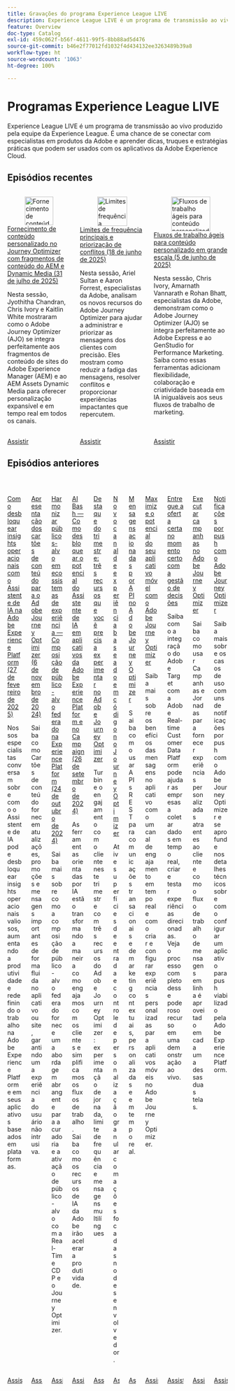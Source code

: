 ```yaml
---
title: Gravações do programa Experience League LIVE
description: Experience League LIVE é um programa de transmissão ao vivo produzido pela equipe da Experience League. É uma chance de se conectar com especialistas em produtos da Adobe e aprender dicas, truques e estratégias práticas que podem ser usados com os aplicativos da Adobe Experience Cloud.
feature: Overview
doc-type: Catalog
exl-id: 459c062f-b56f-4611-99f5-8bb88ad5d476
source-git-commit: b46e2f77012fd1032f4d434132ee3263489b39a8
workflow-type: ht
source-wordcount: '1063'
ht-degree: 100%

---
```


# Programas Experience League LIVE

Experience League LIVE é um programa de transmissão ao vivo produzido pela equipe da Experience League. É uma chance de se conectar com especialistas em produtos da Adobe e aprender dicas, truques e estratégias práticas que podem ser usados com os aplicativos da Adobe Experience Cloud.

## Episódios recentes

<!-- CARDS
* https://experienceleague.adobe.com/pt-br/docs/events/experience-league-live-recordings/episodes/exl-live-episode-07-31-25
    {title = Fueling Personalized Content in Journey Optimizer with AEM Content Fragments and Dynamic Media (July 31 2025)}
    {description = In this session, Jyothitha Chandran, Chris Ivory, and Kaitlin White showcased how Adobe Journey Optimizer (AJO) integrates seamlessly with Adobe Experience Manager (AEM) Sites Content Fragments and AEM Assets Dynamic Media to deliver scalable, real-time personalization across every channel.}
* https://experienceleague.adobe.com/pt-br/docs/events/experience-league-live-recordings/episodes/exl-live-episode-06-18-25
  {title = Master Frequency Capping & Conflict Prioritization (June 18, 2025)}
  {description = In this session, Adobe experts Ariel Sultan and Aaron Forrest dove into new features in Adobe Journey Optimizer to help you govern and prioritize customer messages with precision. They showed how to reduce messaging fatigue, resolve conflicts, and deliver impactful experiences that resonate. }
* https://experienceleague.adobe.com/pt-br/docs/events/experience-league-live-recordings/episodes/exl-live-episode-40-2024-10-24
     {title = Agile Workflows for Personalized Content at Scale (June 05, 2025)}
     {description = In this session, Adobe experts Chris Ivory, Amarnath Vannarath, and Rohan Bhatt showcase how Adobe Journey Optimizer (AJO) seamlessly integrates with Adobe Express and GenStudio for Performance Marketing. Learn how these tools bring unparalleled flexibility, collaboration, and AI-powered creativity to your marketing workflows.}
-->
<!-- START CARDS HTML - DO NOT MODIFY BY HAND -->
<div class="columns">
    <div class="column is-half-tablet is-half-desktop is-one-third-widescreen" aria-label="Fueling Personalized Content in Journey Optimizer with AEM Content Fragments and Dynamic Media (July 31 2025)">
        <div class="card" style="height: 100%; display: flex; flex-direction: column; height: 100%;">
            <div class="card-image">
                <figure class="image x-is-16by9">
                    <a href="https://experienceleague.adobe.com/pt-br/docs/events/experience-league-live-recordings/episodes/exl-live-episode-07-31-25" title="Fornecimento de conteúdo personalizado no Journey Optimizer com fragmentos de conteúdo do AEM e Dynamic Media (31 de julho de 2025)" target="_blank" rel="referrer">
                        <img class="is-bordered-r-small" src="https://video.tv.adobe.com/v/3470355/?format=jpeg&nocache=1755910899888" alt="Fornecimento de conteúdo personalizado no Journey Optimizer com fragmentos de conteúdo do AEM e Dynamic Media (31 de julho de 2025)"
                             style="width: 100%; aspect-ratio: 16 / 9; object-fit: cover; overflow: hidden; display: block; margin: auto;">
                    </a>
                </figure>
            </div>
            <div class="card-content is-padded-small" style="display: flex; flex-direction: column; flex-grow: 1; justify-content: space-between;">
                <div class="top-card-content">
                    <p class="headline is-size-6 has-text-weight-bold">
                        <a href="https://experienceleague.adobe.com/pt-br/docs/events/experience-league-live-recordings/episodes/exl-live-episode-07-31-25" target="_blank" rel="referrer" title="Fornecimento de conteúdo personalizado no Journey Optimizer com fragmentos de conteúdo do AEM e Dynamic Media (31 de julho de 2025)">Fornecimento de conteúdo personalizado no Journey Optimizer com fragmentos de conteúdo do AEM e Dynamic Media (31 de julho de 2025)</a>
                    </p>
                    <p class="is-size-6">Nesta sessão, Jyothitha Chandran, Chris Ivory e Kaitlin White mostraram como o Adobe Journey Optimizer (AJO) se integra perfeitamente aos fragmentos de conteúdo de sites do Adobe Experience Manager (AEM) e ao AEM Assets Dynamic Media para oferecer personalização expansível e em tempo real em todos os canais.</p>
                </div>
                <a href="https://experienceleague.adobe.com/pt-br/docs/events/experience-league-live-recordings/episodes/exl-live-episode-07-31-25" target="_blank" rel="referrer" class="spectrum-Button spectrum-Button--outline spectrum-Button--primary spectrum-Button--sizeM" style="align-self: flex-start; margin-top: 1rem;">
                    <span class="spectrum-Button-label has-no-wrap has-text-weight-bold">Assistir</span>
                </a>
            </div>
        </div>
    </div>
    <div class="column is-half-tablet is-half-desktop is-one-third-widescreen" aria-label="Master Frequency Capping & Conflict Prioritization (June 18, 2025)">
        <div class="card" style="height: 100%; display: flex; flex-direction: column; height: 100%;">
            <div class="card-image">
                <figure class="image x-is-16by9">
                    <a href="https://experienceleague.adobe.com/pt-br/docs/events/experience-league-live-recordings/episodes/exl-live-episode-06-18-25" title="Limites de frequência principais e priorização de conflitos (18 de junho de 2025)" target="_blank" rel="referrer">
                        <img class="is-bordered-r-small" src="https://video.tv.adobe.com/v/3464052/?format=jpeg&nocache=1755910899892" alt="Limites de frequência principais e priorização de conflitos (18 de junho de 2025)"
                             style="width: 100%; aspect-ratio: 16 / 9; object-fit: cover; overflow: hidden; display: block; margin: auto;">
                    </a>
                </figure>
            </div>
            <div class="card-content is-padded-small" style="display: flex; flex-direction: column; flex-grow: 1; justify-content: space-between;">
                <div class="top-card-content">
                    <p class="headline is-size-6 has-text-weight-bold">
                        <a href="https://experienceleague.adobe.com/pt-br/docs/events/experience-league-live-recordings/episodes/exl-live-episode-06-18-25" target="_blank" rel="referrer" title="Limites de frequência principais e priorização de conflitos (18 de junho de 2025)">Limites de frequência principais e priorização de conflitos (18 de junho de 2025)</a>
                    </p>
                    <p class="is-size-6">Nesta sessão, Ariel Sultan e Aaron Forrest, especialistas da Adobe, analisam os novos recursos do Adobe Journey Optimizer para ajudar a administrar e priorizar as mensagens dos clientes com precisão. Eles mostram como reduzir a fadiga das mensagens, resolver conflitos e proporcionar experiências impactantes que repercutem.</p>
                </div>
                <a href="https://experienceleague.adobe.com/pt-br/docs/events/experience-league-live-recordings/episodes/exl-live-episode-06-18-25" target="_blank" rel="referrer" class="spectrum-Button spectrum-Button--outline spectrum-Button--primary spectrum-Button--sizeM" style="align-self: flex-start; margin-top: 1rem;">
                    <span class="spectrum-Button-label has-no-wrap has-text-weight-bold">Assistir</span>
                </a>
            </div>
        </div>
    </div>
    <div class="column is-half-tablet is-half-desktop is-one-third-widescreen" aria-label="Agile Workflows for Personalized Content at Scale (June 05, 2025)">
        <div class="card" style="height: 100%; display: flex; flex-direction: column; height: 100%;">
            <div class="card-image">
                <figure class="image x-is-16by9">
                    <a href="https://experienceleague.adobe.com/pt-br/docs/events/experience-league-live-recordings/episodes/exl-live-episode-40-2024-10-24" title="Fluxos de trabalho ágeis para conteúdo personalizado em grande escala (5 de junho de 2025)" target="_blank" rel="referrer">
                        <img class="is-bordered-r-small" src="https://video.tv.adobe.com/v/3436457?format=jpeg&nocache=1755910899893" alt="Fluxos de trabalho ágeis para conteúdo personalizado em grande escala (5 de junho de 2025)"
                             style="width: 100%; aspect-ratio: 16 / 9; object-fit: cover; overflow: hidden; display: block; margin: auto;">
                    </a>
                </figure>
            </div>
            <div class="card-content is-padded-small" style="display: flex; flex-direction: column; flex-grow: 1; justify-content: space-between;">
                <div class="top-card-content">
                    <p class="headline is-size-6 has-text-weight-bold">
                        <a href="https://experienceleague.adobe.com/pt-br/docs/events/experience-league-live-recordings/episodes/exl-live-episode-40-2024-10-24" target="_blank" rel="referrer" title="Fluxos de trabalho ágeis para conteúdo personalizado em grande escala (5 de junho de 2025)">Fluxos de trabalho ágeis para conteúdo personalizado em grande escala (5 de junho de 2025)</a>
                    </p>
                    <p class="is-size-6">Nesta sessão, Chris Ivory, Amarnath Vannarath e Rohan Bhatt, especialistas da Adobe, demonstram como o Adobe Journey Optimizer (AJO) se integra perfeitamente ao Adobe Express e ao GenStudio for Performance Marketing. Saiba como essas ferramentas adicionam flexibilidade, colaboração e criatividade baseada em IA inigualáveis aos seus fluxos de trabalho de marketing.</p>
                </div>
                <a href="https://experienceleague.adobe.com/pt-br/docs/events/experience-league-live-recordings/episodes/exl-live-episode-40-2024-10-24" target="_blank" rel="referrer" class="spectrum-Button spectrum-Button--outline spectrum-Button--primary spectrum-Button--sizeM" style="align-self: flex-start; margin-top: 1rem;">
                    <span class="spectrum-Button-label has-no-wrap has-text-weight-bold">Assistir</span>
                </a>
            </div>
        </div>
    </div>
</div>
<!-- END CARDS HTML - DO NOT MODIFY BY HAND -->



## Episódios anteriores

<!-- CARDS
* https://experienceleague.adobe.com/pt-br/docs/events/experience-league-live-recordings/episodes/exl-live-episode-02-27-25
     {title = Unlocking operational insights with AI Assistant in Adobe Experience Platform (February 27, 2025)}
     {description = ur experts discussed how AI Assistant can unlock valuable operational insights, boosting productivity and redefining work in Adobe Experience Platform and its platform-based applications.}
* https://experienceleague.adobe.com/pt-br/docs/events/experience-league-live-recordings/episodes/exl-live-episode-10-30-24
  {title = Unveiling Content Cards for Adobe Journey Optimizer (November 6, 2024)}
  {description = Learn how Content Cards deliver key updates, promotions, and messages seamlessly within your app or website, ensuring a non-intrusive user experience. }
* https://experienceleague.adobe.com/pt-br/docs/events/experience-league-live-recordings/episodes/exl-live-episode-40-2024-10-24
     {title = Harmonize Audiences in Experience Ecosystems - Federated Audience Composition in Experience Platform (October 24, 2024)}
     {description = Learn about Federated Audience Composition provides a comprehensive approach to audience curation and activation with Real-Time CDP and Journey Optimizer.}
* https://experienceleague.adobe.com/pt-br/docs/events/experience-league-live-recordings/episodes/exl-live-episode-09-26-24
    {title = AI Bash - Unlocking the Power of AI Assistant in Adobe Experience Platform Applications and Campaign (September 26, 2024)}
    {description = AI-driven tools are transforming the way we engage customers and streamline workflows. Learn how Adobe's AI capabilities will accelerate your productivity.}
* https://experienceleague.adobe.com/pt-br/docs/events/experience-league-live-recordings/episodes/exl-live-episode-08-28-24 
* https://experienceleague.adobe.com/pt-br/docs/events/experience-league-live-recordings/episodes/exl-live-episode-04-24-24
* https://experienceleague.adobe.com/docs/events/experience-league-live-recordings/episodes/exl-live-episode-8-23-23.html?lang=pt-BR 
* https://experienceleague.adobe.com/docs/events/experience-league-live-recordings/episodes/exl-live-episode-5-24-23.html?lang=pt-BR
* https://experienceleague.adobe.com/docs/events/experience-league-live-recordings/episodes/exl-live-episode-10-25-22.html?lang=pt-BR
  {description = Learn how integrating Adobe Target and Adobe Real-time Customer Data Platform can help businesses collect data in real time, and create and test targeted experiences. See the end to end process of this powerful capability in a live demonstration.}
* https://experienceleague.adobe.com/docs/events/experience-league-live-recordings/episodes/exl-live-episode-09-22-22.html?lang=pt-BR
    {description = Learn how to use both Campaigns and Journeys to deliver compelling personalized customer experiences and how the in-line messaging workflow is leveraged in each of these two canvases.}
* https://experienceleague.adobe.com/docs/events/experience-league-live-recordings/episodes/exl-live-episode-05-12-22.html?lang=pt-BR
    {description = Learn about the common use cases for push notification with Adobe Journey Optimizer and dive into the technical details on how to configure an app for Push powered by Adobe Experience Platform.}
-->
<!-- START CARDS HTML - DO NOT MODIFY BY HAND -->
<div class="columns">
    <div class="column is-half-tablet is-half-desktop is-one-third-widescreen" aria-label="Unlocking operational insights with AI Assistant in Adobe Experience Platform (February 27, 2025)">
        <div class="card" style="height: 100%; display: flex; flex-direction: column; height: 100%;">
            <div class="card-image">
                <figure class="image x-is-16by9">
                    <a href="https://experienceleague.adobe.com/pt-br/docs/events/experience-league-live-recordings/episodes/exl-live-episode-02-27-25" title="Como desbloquear insights operacionais com o Assistente de IA na Adobe Experience Platform (27 de fevereiro de 2025)" target="_blank" rel="referrer">
                        <img class="is-bordered-r-small" src="https://video.tv.adobe.com/v/3448635/?format=jpeg&nocache=1755910900667" alt="Como desbloquear insights operacionais com o Assistente de IA na Adobe Experience Platform (27 de fevereiro de 2025)"
                             style="width: 100%; aspect-ratio: 16 / 9; object-fit: cover; overflow: hidden; display: block; margin: auto;">
                    </a>
                </figure>
            </div>
            <div class="card-content is-padded-small" style="display: flex; flex-direction: column; flex-grow: 1; justify-content: space-between;">
                <div class="top-card-content">
                    <p class="headline is-size-6 has-text-weight-bold">
                        <a href="https://experienceleague.adobe.com/pt-br/docs/events/experience-league-live-recordings/episodes/exl-live-episode-02-27-25" target="_blank" rel="referrer" title="Como desbloquear insights operacionais com o Assistente de IA na Adobe Experience Platform (27 de fevereiro de 2025)">Como desbloquear insights operacionais com o Assistente de IA na Adobe Experience Platform (27 de fevereiro de 2025)</a>
                    </p>
                    <p class="is-size-6">Nossos especialistas conversam sobre como o Assistente de IA pode desbloquear insights operacionais valiosos, aumentando a produtividade e redefinindo o trabalho na Adobe Experience Platform e em seus aplicativos baseados em plataformas.</p>
                </div>
                <a href="https://experienceleague.adobe.com/pt-br/docs/events/experience-league-live-recordings/episodes/exl-live-episode-02-27-25" target="_blank" rel="referrer" class="spectrum-Button spectrum-Button--outline spectrum-Button--primary spectrum-Button--sizeM" style="align-self: flex-start; margin-top: 1rem;">
                    <span class="spectrum-Button-label has-no-wrap has-text-weight-bold">Assistir</span>
                </a>
            </div>
        </div>
    </div>
    <div class="column is-half-tablet is-half-desktop is-one-third-widescreen" aria-label="Unveiling Content Cards for Adobe Journey Optimizer (November 6, 2024)">
        <div class="card" style="height: 100%; display: flex; flex-direction: column; height: 100%;">
            <div class="card-image">
                <figure class="image x-is-16by9">
                    <a href="https://experienceleague.adobe.com/pt-br/docs/events/experience-league-live-recordings/episodes/exl-live-episode-10-30-24" title="Apresentação dos cartões de conteúdo para o Adobe Journey Optimizer (6 de novembro de 2024)" target="_blank" rel="referrer">
                        <img class="is-bordered-r-small" src="https://video.tv.adobe.com/v/3436281/?format=jpeg&nocache=1755910900634" alt="Apresentação dos cartões de conteúdo para o Adobe Journey Optimizer (6 de novembro de 2024)"
                             style="width: 100%; aspect-ratio: 16 / 9; object-fit: cover; overflow: hidden; display: block; margin: auto;">
                    </a>
                </figure>
            </div>
            <div class="card-content is-padded-small" style="display: flex; flex-direction: column; flex-grow: 1; justify-content: space-between;">
                <div class="top-card-content">
                    <p class="headline is-size-6 has-text-weight-bold">
                        <a href="https://experienceleague.adobe.com/pt-br/docs/events/experience-league-live-recordings/episodes/exl-live-episode-10-30-24" target="_blank" rel="referrer" title="Apresentação dos cartões de conteúdo para o Adobe Journey Optimizer (6 de novembro de 2024)">Apresentação dos cartões de conteúdo para o Adobe Journey Optimizer (6 de novembro de 2024)</a>
                    </p>
                    <p class="is-size-6">Saiba como Cartões de conteúdo fornecem atualizações, promoções e mensagens importantes de forma fluida no aplicativo ou site, garantindo uma experiência do usuário não intrusiva.</p>
                </div>
                <a href="https://experienceleague.adobe.com/pt-br/docs/events/experience-league-live-recordings/episodes/exl-live-episode-10-30-24" target="_blank" rel="referrer" class="spectrum-Button spectrum-Button--outline spectrum-Button--primary spectrum-Button--sizeM" style="align-self: flex-start; margin-top: 1rem;">
                    <span class="spectrum-Button-label has-no-wrap has-text-weight-bold">Assistir</span>
                </a>
            </div>
        </div>
    </div>
    <div class="column is-half-tablet is-half-desktop is-one-third-widescreen" aria-label="Harmonize Audiences in Experience Ecosystems - Federated Audience Composition in Experience Platform (October 24, 2024)">
        <div class="card" style="height: 100%; display: flex; flex-direction: column; height: 100%;">
            <div class="card-image">
                <figure class="image x-is-16by9">
                    <a href="https://experienceleague.adobe.com/pt-br/docs/events/experience-league-live-recordings/episodes/exl-live-episode-40-2024-10-24" title="Harmonizar públicos-alvo em ecossistemas de experiência — Composição de público-alvo federado na Experience Platform (24 de outubro de 2024)" target="_blank" rel="referrer">
                        <img class="is-bordered-r-small" src="https://video.tv.adobe.com/v/3436457?format=jpeg&nocache=1755910900679" alt="Harmonizar públicos-alvo em ecossistemas de experiência — Composição de público-alvo federado na Experience Platform (24 de outubro de 2024)"
                             style="width: 100%; aspect-ratio: 16 / 9; object-fit: cover; overflow: hidden; display: block; margin: auto;">
                    </a>
                </figure>
            </div>
            <div class="card-content is-padded-small" style="display: flex; flex-direction: column; flex-grow: 1; justify-content: space-between;">
                <div class="top-card-content">
                    <p class="headline is-size-6 has-text-weight-bold">
                        <a href="https://experienceleague.adobe.com/pt-br/docs/events/experience-league-live-recordings/episodes/exl-live-episode-40-2024-10-24" target="_blank" rel="referrer" title="Harmonizar públicos-alvo em ecossistemas de experiência — Composição de público-alvo federado na Experience Platform (24 de outubro de 2024)">Harmonizar públicos-alvo em ecossistemas de experiência — Composição de público-alvo federado na Experience Platform (24 de outubro de 2024)</a>
                    </p>
                    <p class="is-size-6">Saiba mais sobre como a composição de público-alvo federado fornece uma abordagem abrangente para a curadoria e a ativação de público-alvo com a Real-Time CDP e o Journey Optimizer.</p>
                </div>
                <a href="https://experienceleague.adobe.com/pt-br/docs/events/experience-league-live-recordings/episodes/exl-live-episode-40-2024-10-24" target="_blank" rel="referrer" class="spectrum-Button spectrum-Button--outline spectrum-Button--primary spectrum-Button--sizeM" style="align-self: flex-start; margin-top: 1rem;">
                    <span class="spectrum-Button-label has-no-wrap has-text-weight-bold">Assistir</span>
                </a>
            </div>
        </div>
    </div>
    <div class="column is-half-tablet is-half-desktop is-one-third-widescreen" aria-label="AI Bash - Unlocking the Power of AI Assistant in Adobe Experience Platform Applications and Campaign (September 26, 2024)">
        <div class="card" style="height: 100%; display: flex; flex-direction: column; height: 100%;">
            <div class="card-image">
                <figure class="image x-is-16by9">
                    <a href="https://experienceleague.adobe.com/pt-br/docs/events/experience-league-live-recordings/episodes/exl-live-episode-09-26-24" title="AI Bash — Como desbloquear o potencial do Assistente de IA em aplicativos da Adobe Experience Platform e no Campaign (26 de setembro de 2024)" target="_blank" rel="referrer">
                        <img class="is-bordered-r-small" src="https://video.tv.adobe.com/v/3434781/?format=jpeg&nocache=1755910900673" alt="AI Bash — Como desbloquear o potencial do Assistente de IA em aplicativos da Adobe Experience Platform e no Campaign (26 de setembro de 2024)"
                             style="width: 100%; aspect-ratio: 16 / 9; object-fit: cover; overflow: hidden; display: block; margin: auto;">
                    </a>
                </figure>
            </div>
            <div class="card-content is-padded-small" style="display: flex; flex-direction: column; flex-grow: 1; justify-content: space-between;">
                <div class="top-card-content">
                    <p class="headline is-size-6 has-text-weight-bold">
                        <a href="https://experienceleague.adobe.com/pt-br/docs/events/experience-league-live-recordings/episodes/exl-live-episode-09-26-24" target="_blank" rel="referrer" title="AI Bash — Como desbloquear o potencial do Assistente de IA em aplicativos da Adobe Experience Platform e no Campaign (26 de setembro de 2024)">AI Bash — Como desbloquear o potencial do Assistente de IA em aplicativos da Adobe Experience Platform e no Campaign (26 de setembro de 2024)</a>
                    </p>
                    <p class="is-size-6">As ferramentas orientadas por IA estão transformando a maneira como engajamos com os clientes e simplificamos os fluxos de trabalho. Saiba como os recursos de IA da Adobe irão acelerar a produtividade.</p>
                </div>
                <a href="https://experienceleague.adobe.com/pt-br/docs/events/experience-league-live-recordings/episodes/exl-live-episode-09-26-24" target="_blank" rel="referrer" class="spectrum-Button spectrum-Button--outline spectrum-Button--primary spectrum-Button--sizeM" style="align-self: flex-start; margin-top: 1rem;">
                    <span class="spectrum-Button-label has-no-wrap has-text-weight-bold">Assistir</span>
                </a>
            </div>
        </div>
    </div>
    <div class="column is-half-tablet is-half-desktop is-one-third-widescreen" aria-label="Summer Spotlight - Three must try features in Adobe Journey Optimizer">
        <div class="card" style="height: 100%; display: flex; flex-direction: column; height: 100%;">
            <div class="card-image">
                <figure class="image x-is-16by9">
                    <a href="https://experienceleague.adobe.com/pt-br/docs/events/experience-league-live-recordings/episodes/exl-live-episode-08-28-24" title="Summer Spotlight — Três recursos que você precisa experimentar no Adobe Journey Optimizer" target="_blank" rel="referrer">
                        <img class="is-bordered-r-small" src="https://video.tv.adobe.com/v/3433225/?format=jpeg&nocache=1755910900684" alt="Summer Spotlight — Três recursos que você precisa experimentar no Adobe Journey Optimizer"
                             style="width: 100%; aspect-ratio: 16 / 9; object-fit: cover; overflow: hidden; display: block; margin: auto;">
                    </a>
                </figure>
            </div>
            <div class="card-content is-padded-small" style="display: flex; flex-direction: column; flex-grow: 1; justify-content: space-between;">
                <div class="top-card-content">
                    <p class="headline is-size-6 has-text-weight-bold">
                        <a href="https://experienceleague.adobe.com/pt-br/docs/events/experience-league-live-recordings/episodes/exl-live-episode-08-28-24" target="_blank" rel="referrer" title="Summer Spotlight — Três recursos que você precisa experimentar no Adobe Journey Optimizer">Destaque do trimestre: três recursos que você precisa experimentar no Adobe Journey Optimizer</a>
                    </p>
                    <p class="is-size-6">Turbine o engajamento com o cliente neste trimestre com três recursos do Adobe Journey Optimizer: experimentação de jornada, limite de frequência e mensagens multilíngues</p>
                </div>
                <a href="https://experienceleague.adobe.com/pt-br/docs/events/experience-league-live-recordings/episodes/exl-live-episode-08-28-24" target="_blank" rel="referrer" class="spectrum-Button spectrum-Button--outline spectrum-Button--primary spectrum-Button--sizeM" style="align-self: flex-start; margin-top: 1rem;">
                    <span class="spectrum-Button-label has-no-wrap has-text-weight-bold">Assistir</span>
                </a>
            </div>
        </div>
    </div>
    <div class="column is-half-tablet is-half-desktop is-one-third-widescreen" aria-label="New Code-Based Experience Channel in Journey Optimizer">
        <div class="card" style="height: 100%; display: flex; flex-direction: column; height: 100%;">
            <div class="card-image">
                <figure class="image x-is-16by9">
                    <a href="https://experienceleague.adobe.com/pt-br/docs/events/experience-league-live-recordings/episodes/exl-live-episode-04-24-24" title="Novo canal de experiência baseada em código no Journey Optimizer" target="_blank" rel="referrer">
                        <img class="is-bordered-r-small" src="https://video.tv.adobe.com/v/3428095/?format=jpeg&nocache=1755910900690" alt="Novo canal de experiência baseada em código no Journey Optimizer"
                             style="width: 100%; aspect-ratio: 16 / 9; object-fit: cover; overflow: hidden; display: block; margin: auto;">
                    </a>
                </figure>
            </div>
            <div class="card-content is-padded-small" style="display: flex; flex-direction: column; flex-grow: 1; justify-content: space-between;">
                <div class="top-card-content">
                    <p class="headline is-size-6 has-text-weight-bold">
                        <a href="https://experienceleague.adobe.com/pt-br/docs/events/experience-league-live-recordings/episodes/exl-live-episode-04-24-24" target="_blank" rel="referrer" title="Novo canal de experiência baseada em código no Journey Optimizer">Novo canal de experiência baseado em código no Journey Optimizer</a>
                    </p>
                    <p class="is-size-6">Ative superfícies de entrada e controle de personalização granular com ações focadas no desenvolvedor.</p>
                </div>
                <a href="https://experienceleague.adobe.com/pt-br/docs/events/experience-league-live-recordings/episodes/exl-live-episode-04-24-24" target="_blank" rel="referrer" class="spectrum-Button spectrum-Button--outline spectrum-Button--primary spectrum-Button--sizeM" style="align-self: flex-start; margin-top: 1rem;">
                    <span class="spectrum-Button-label has-no-wrap has-text-weight-bold">Assistir</span>
                </a>
            </div>
        </div>
    </div>
    <div class="column is-half-tablet is-half-desktop is-one-third-widescreen" aria-label="API Triggered Messaging in Adobe Journey Optimizer">
        <div class="card" style="height: 100%; display: flex; flex-direction: column; height: 100%;">
            <div class="card-image">
                <figure class="image x-is-16by9">
                    <a href="https://experienceleague.adobe.com/docs/events/experience-league-live-recordings/episodes/exl-live-episode-8-23-23.html?lang=pt-BR" title="Mensagens acionadas por API no Adobe Journey Optimizer" target="_blank" rel="referrer">
                        <img class="is-bordered-r-small" src="https://video.tv.adobe.com/v/3422169/?format=jpeg&nocache=1755910901146" alt="Mensagens acionadas por API no Adobe Journey Optimizer"
                             style="width: 100%; aspect-ratio: 16 / 9; object-fit: cover; overflow: hidden; display: block; margin: auto;">
                    </a>
                </figure>
            </div>
            <div class="card-content is-padded-small" style="display: flex; flex-direction: column; flex-grow: 1; justify-content: space-between;">
                <div class="top-card-content">
                    <p class="headline is-size-6 has-text-weight-bold">
                        <a href="https://experienceleague.adobe.com/docs/events/experience-league-live-recordings/episodes/exl-live-episode-8-23-23.html?lang=pt-BR" target="_blank" rel="referrer" title="Mensagens acionadas por API no Adobe Journey Optimizer">Mensagens acionadas por API no Adobe Journey Optimizer</a>
                    </p>
                    <p class="is-size-6">Saiba como usar APIs REST para comunicações transacionais e de marketing contextuais, personalizadas e em tempo real.</p>
                </div>
                <a href="https://experienceleague.adobe.com/docs/events/experience-league-live-recordings/episodes/exl-live-episode-8-23-23.html?lang=pt-BR" target="_blank" rel="referrer" class="spectrum-Button spectrum-Button--outline spectrum-Button--primary spectrum-Button--sizeM" style="align-self: flex-start; margin-top: 1rem;">
                    <span class="spectrum-Button-label has-no-wrap has-text-weight-bold">Assistir</span>
                </a>
            </div>
        </div>
    </div>
    <div class="column is-half-tablet is-half-desktop is-one-third-widescreen" aria-label="Maximize your mobile app's potential with Adobe Journey Optimizer">
        <div class="card" style="height: 100%; display: flex; flex-direction: column; height: 100%;">
            <div class="card-image">
                <figure class="image x-is-16by9">
                    <a href="https://experienceleague.adobe.com/docs/events/experience-league-live-recordings/episodes/exl-live-episode-5-24-23.html?lang=pt-BR" title="Maximize o potencial do seu aplicativo móvel com o Adobe Journey Optimizer" target="_blank" rel="referrer">
                        <img class="is-bordered-r-small" src="https://video.tv.adobe.com/v/3419194/?format=jpeg&nocache=1755910901034" alt="Maximize o potencial do seu aplicativo móvel com o Adobe Journey Optimizer"
                             style="width: 100%; aspect-ratio: 16 / 9; object-fit: cover; overflow: hidden; display: block; margin: auto;">
                    </a>
                </figure>
            </div>
            <div class="card-content is-padded-small" style="display: flex; flex-direction: column; flex-grow: 1; justify-content: space-between;">
                <div class="top-card-content">
                    <p class="headline is-size-6 has-text-weight-bold">
                        <a href="https://experienceleague.adobe.com/docs/events/experience-league-live-recordings/episodes/exl-live-episode-5-24-23.html?lang=pt-BR" target="_blank" rel="referrer" title="Maximize o potencial do seu aplicativo móvel com o Adobe Journey Optimizer">Maximize o potencial do seu aplicativo móvel com o Adobe Journey Optimizer</a>
                    </p>
                    <p class="is-size-6">Saiba mais sobre os benefícios das mensagens no aplicativo como um canal de engajamento em tempo real e como criar e configurar experiências personalizadas para aplicativos móveis no Adobe Journey Optimizer.</p>
                </div>
                <a href="https://experienceleague.adobe.com/docs/events/experience-league-live-recordings/episodes/exl-live-episode-5-24-23.html?lang=pt-BR" target="_blank" rel="referrer" class="spectrum-Button spectrum-Button--outline spectrum-Button--primary spectrum-Button--sizeM" style="align-self: flex-start; margin-top: 1rem;">
                    <span class="spectrum-Button-label has-no-wrap has-text-weight-bold">Assistir</span>
                </a>
            </div>
        </div>
    </div>
    <div class="column is-half-tablet is-half-desktop is-one-third-widescreen" aria-label="Deliver the right offer at the right time with decision management">
        <div class="card" style="height: 100%; display: flex; flex-direction: column; height: 100%;">
            <div class="card-image">
                <figure class="image x-is-16by9">
                    <a href="https://experienceleague.adobe.com/docs/events/experience-league-live-recordings/episodes/exl-live-episode-10-25-22.html?lang=pt-BR" title="Entregue a oferta certa no momento certo com a gestão de decisões" target="_blank" rel="referrer">
                        <img class="is-bordered-r-small" src="https://video.tv.adobe.com/v/3410560/?format=jpeg&nocache=1755910901054" alt="Entregue a oferta certa no momento certo com a gestão de decisões"
                             style="width: 100%; aspect-ratio: 16 / 9; object-fit: cover; overflow: hidden; display: block; margin: auto;">
                    </a>
                </figure>
            </div>
            <div class="card-content is-padded-small" style="display: flex; flex-direction: column; flex-grow: 1; justify-content: space-between;">
                <div class="top-card-content">
                    <p class="headline is-size-6 has-text-weight-bold">
                        <a href="https://experienceleague.adobe.com/docs/events/experience-league-live-recordings/episodes/exl-live-episode-10-25-22.html?lang=pt-BR" target="_blank" rel="referrer" title="Entregue a oferta certa no momento certo com a gestão de decisões">Entregue a oferta certa no momento certo com a gestão de decisões</a>
                    </p>
                    <p class="is-size-6">Saiba como a integração do Adobe Target com a Adobe Real-time Customer Data Platform pode ajudar as empresas a coletar dados em tempo real, criar e testar experiências direcionadas. Veja o processo completo desse poderoso recurso em uma demonstração ao vivo.</p>
                </div>
                <a href="https://experienceleague.adobe.com/docs/events/experience-league-live-recordings/episodes/exl-live-episode-10-25-22.html?lang=pt-BR" target="_blank" rel="referrer" class="spectrum-Button spectrum-Button--outline spectrum-Button--primary spectrum-Button--sizeM" style="align-self: flex-start; margin-top: 1rem;">
                    <span class="spectrum-Button-label has-no-wrap has-text-weight-bold">Assistir</span>
                </a>
            </div>
        </div>
    </div>
    <div class="column is-half-tablet is-half-desktop is-one-third-widescreen" aria-label="Execute your campaigns in Adobe Journey Optimizer">
        <div class="card" style="height: 100%; display: flex; flex-direction: column; height: 100%;">
            <div class="card-image">
                <figure class="image x-is-16by9">
                    <a href="https://experienceleague.adobe.com/docs/events/experience-league-live-recordings/episodes/exl-live-episode-09-22-22.html?lang=pt-BR" title="Executar campanhas no Adobe Journey Optimizer" target="_blank" rel="referrer">
                        <img class="is-bordered-r-small" src="https://video.tv.adobe.com/v/3409504/?format=jpeg&nocache=1755910901038" alt="Executar campanhas no Adobe Journey Optimizer"
                             style="width: 100%; aspect-ratio: 16 / 9; object-fit: cover; overflow: hidden; display: block; margin: auto;">
                    </a>
                </figure>
            </div>
            <div class="card-content is-padded-small" style="display: flex; flex-direction: column; flex-grow: 1; justify-content: space-between;">
                <div class="top-card-content">
                    <p class="headline is-size-6 has-text-weight-bold">
                        <a href="https://experienceleague.adobe.com/docs/events/experience-league-live-recordings/episodes/exl-live-episode-09-22-22.html?lang=pt-BR" target="_blank" rel="referrer" title="Executar campanhas no Adobe Journey Optimizer">Executar campanhas no Adobe Journey Optimizer</a>
                    </p>
                    <p class="is-size-6">Saiba como usar Campanhas e Jornadas para fornecer experiências personalizadas atraentes ao cliente e como o fluxo de trabalho de mensagens em linha é aproveitado em cada uma dessas duas telas.</p>
                </div>
                <a href="https://experienceleague.adobe.com/docs/events/experience-league-live-recordings/episodes/exl-live-episode-09-22-22.html?lang=pt-BR" target="_blank" rel="referrer" class="spectrum-Button spectrum-Button--outline spectrum-Button--primary spectrum-Button--sizeM" style="align-self: flex-start; margin-top: 1rem;">
                    <span class="spectrum-Button-label has-no-wrap has-text-weight-bold">Assistir</span>
                </a>
            </div>
        </div>
    </div>
    <div class="column is-half-tablet is-half-desktop is-one-third-widescreen" aria-label="Push notifications with Adobe Journey Optimizer">
        <div class="card" style="height: 100%; display: flex; flex-direction: column; height: 100%;">
            <div class="card-image">
                <figure class="image x-is-16by9">
                    <a href="https://experienceleague.adobe.com/docs/events/experience-league-live-recordings/episodes/exl-live-episode-05-12-22.html?lang=pt-BR" title="Notificações por push com o Adobe Journey Optimizer" target="_blank" rel="referrer">
                        <img class="is-bordered-r-small" src="https://video.tv.adobe.com/v/342810/?format=jpeg&nocache=1755910901049" alt="Notificações por push com o Adobe Journey Optimizer"
                             style="width: 100%; aspect-ratio: 16 / 9; object-fit: cover; overflow: hidden; display: block; margin: auto;">
                    </a>
                </figure>
            </div>
            <div class="card-content is-padded-small" style="display: flex; flex-direction: column; flex-grow: 1; justify-content: space-between;">
                <div class="top-card-content">
                    <p class="headline is-size-6 has-text-weight-bold">
                        <a href="https://experienceleague.adobe.com/docs/events/experience-league-live-recordings/episodes/exl-live-episode-05-12-22.html?lang=pt-BR" target="_blank" rel="referrer" title="Notificações por push com o Adobe Journey Optimizer">Notificações por push com o Adobe Journey Optimizer</a>
                    </p>
                    <p class="is-size-6">Saiba mais sobre os casos de uso comuns de notificações por push com o Adobe Journey Optimizer e se aprofunde nos detalhes técnicos sobre como configurar um aplicativo para push viabilizado pela Adobe Experience Platform.</p>
                </div>
                <a href="https://experienceleague.adobe.com/docs/events/experience-league-live-recordings/episodes/exl-live-episode-05-12-22.html?lang=pt-BR" target="_blank" rel="referrer" class="spectrum-Button spectrum-Button--outline spectrum-Button--primary spectrum-Button--sizeM" style="align-self: flex-start; margin-top: 1rem;">
                    <span class="spectrum-Button-label has-no-wrap has-text-weight-bold">Assistir</span>
                </a>
            </div>
        </div>
    </div>
</div>
<!-- END CARDS HTML - DO NOT MODIFY BY HAND -->
